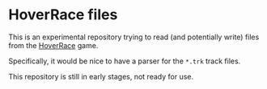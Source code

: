 # HoverRace files

This is an experimental repository trying to read (and potentially write) files from the [HoverRace][] game.

Specifically, it would be nice to have a parser for the `*.trk` track files.

This repository is still in early stages, not ready for use.

[HoverRace]: https://github.com/HoverRace/HoverRace
